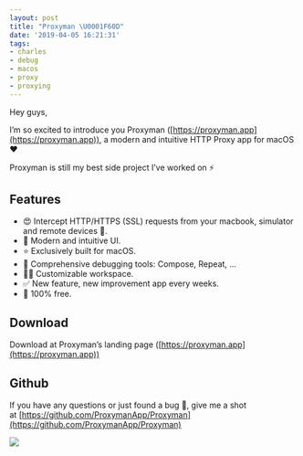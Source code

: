 ```yaml
---
layout: post
title: "Proxyman \U0001F60D"
date: '2019-04-05 16:21:31'
tags:
- charles
- debug
- macos
- proxy
- proxying
---
```


Hey guys,

I’m so excited to introduce you Proxyman ([https://proxyman.app](https://proxyman.app)), a modern and intuitive HTTP Proxy app for macOS ♥️

Proxyman is still my best side project I’ve worked on ⚡️

## Features

- 😍 Intercept HTTP/HTTPS (SSL) requests from your macbook, simulator and remote devices 📱.
- 🦋 Modern and intuitive UI.
- ⭐️ Exclusively built for macOS.
- 👑 Comprehensive debugging tools: Compose, Repeat, …
- 👨‍💻 Customizable workspace.
- ✅ New feature, new improvement app every weeks.
- 🚢 100% free.


## Download

Download at Proxyman’s landing page ([https://proxyman.app](https://proxyman.app))

## Github

If you have any questions or just found a bug 🐞, give me a shot at [https://github.com/ProxymanApp/Proxyman](https://github.com/ProxymanApp/Proxyman)

![](https://raw.githubusercontent.com/ProxymanApp/Proxyman/master/screenshots/proxyman_1.3.2_darkmode.png)


